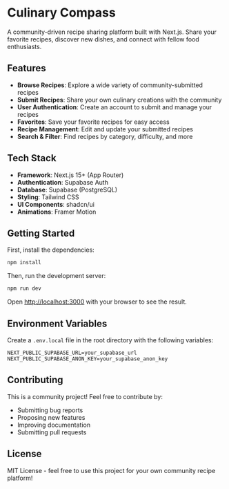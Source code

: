 # Culinary Compass

A community-driven recipe sharing platform built with Next.js. Share your favorite recipes, discover new dishes, and connect with fellow food enthusiasts.

## Features

- **Browse Recipes**: Explore a wide variety of community-submitted recipes
- **Submit Recipes**: Share your own culinary creations with the community
- **User Authentication**: Create an account to submit and manage your recipes
- **Favorites**: Save your favorite recipes for easy access
- **Recipe Management**: Edit and update your submitted recipes
- **Search & Filter**: Find recipes by category, difficulty, and more

## Tech Stack

- **Framework**: Next.js 15+ (App Router)
- **Authentication**: Supabase Auth
- **Database**: Supabase (PostgreSQL)
- **Styling**: Tailwind CSS
- **UI Components**: shadcn/ui
- **Animations**: Framer Motion

## Getting Started

First, install the dependencies:

```bash
npm install
```

Then, run the development server:

```bash
npm run dev
```

Open [http://localhost:3000](http://localhost:3000) with your browser to see the result.

## Environment Variables

Create a `.env.local` file in the root directory with the following variables:

```
NEXT_PUBLIC_SUPABASE_URL=your_supabase_url
NEXT_PUBLIC_SUPABASE_ANON_KEY=your_supabase_anon_key
```

## Contributing

This is a community project! Feel free to contribute by:
- Submitting bug reports
- Proposing new features
- Improving documentation
- Submitting pull requests

## License

MIT License - feel free to use this project for your own community recipe platform!

